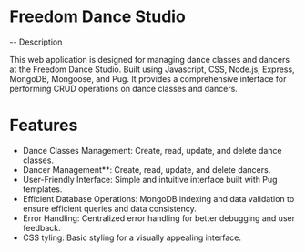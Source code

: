 # Freedom Dance Studio

-- Description

This web application is designed for managing dance classes and dancers at the Freedom Dance Studio. Built using Javascript, CSS, Node.js, Express, MongoDB, Mongoose, and Pug.  It provides a comprehensive interface for performing CRUD operations on dance classes and dancers.

# Features

- Dance Classes Management: Create, read, update, and delete dance classes.
- Dancer Management**: Create, read, update, and delete dancers.
- User-Friendly Interface: Simple and intuitive interface built with Pug templates.
- Efficient Database Operations: MongoDB indexing and data validation to ensure efficient queries and data consistency.
- Error Handling: Centralized error handling for better debugging and user feedback.
- CSS tyling: Basic styling for a visually appealing interface.

